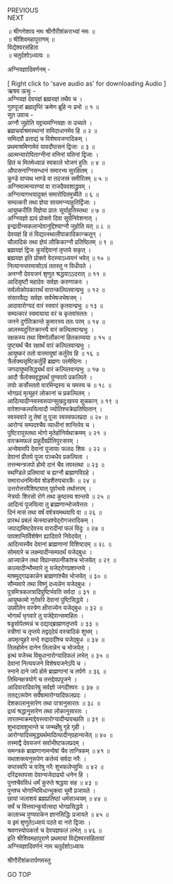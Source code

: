 PREVIOUS  
NEXT  
  
॥ श्रीगणेशाय नमः श्रीगौरीशंकराभ्यां नमः ॥  
॥ श्रीशिवमहापुराणम् ॥  
विद्येश्वरसंहिता  
॥ चतुर्दशोऽध्यायः ॥  
  
अग्नियज्ञादिवर्णनम् -  
  
  
[ Right click to 'save audio as' for downloading Audio ]  
ऋषय ऊचुः -  
अग्नियज्ञं देवयज्ञं ब्रह्मयज्ञं तथैव च ।  
गुरुपूजां ब्रह्मतृप्तिं क्रमेण ब्रूहि नः प्रभो ॥ १ ॥  
सूत उवाच -  
अग्नौ जुहोति यद्द्रव्यमग्नियज्ञः स उच्यते ।  
ब्रह्मचर्याश्रमस्थानां समिदाधानमेव हि ॥ २ ॥  
समिदग्रौ व्रताद्यं च विशेषयजनादिकम् ।  
प्रथमाश्रमिणामेवं यावदौपासनं द्विजाः ॥ ३ ॥  
आत्मन्यारोपिताग्नीनां वनिनां यतिनां द्विजाः ।  
हितं च मितमेध्यान्नं स्वकाले भोजनं हुतिः ॥ ४ ॥  
औपासनाग्निसन्धानं समारभ्य सुरक्षितम् ।  
कुण्डे वाप्यथ भाण्डे वा तदजस्रं समीरितम् ॥ ५ ॥  
अग्निमात्मन्यरण्यां वा राजदैववशाद्ध्रुवम् ।  
अग्नित्यागभयादुक्तं समारोपितमुच्यते ॥ ६ ॥  
सम्पत्करी तथा ज्ञेया सायमग्न्याहुतिर्द्विजाः ।  
आयुष्करीति विज्ञेया प्रातः सूर्याहुतिस्तथा ॥ ७ ॥  
अग्नियज्ञो ह्ययं प्रोक्तो दिवा सूर्यनिवेशनात् ।  
इन्द्रादीन्सकलान्देवानुद्दिश्याग्नौ जुहोति यत् ॥ ८ ॥  
देवयज्ञं हि तं विद्यात्स्थालीपाकादिकान्क्रतून् ।  
चौलादिकं तथा ज्ञेयं लौकिकाग्नौ प्रतिष्ठितम् ॥ ९ ॥  
ब्रह्मयज्ञं द्विजः कुर्याद्देवानां तृप्तये सकृत् ।  
ब्रह्मयज्ञ इति प्रोक्तो वेदस्याऽध्ययनं भवेत् ॥ १० ॥  
नित्यानन्तरमासोऽयं ततस्तु न विधीयते ।  
अनग्नौ देवयजनं शृणुत श्रद्धयाऽऽदरात् ॥ ११ ॥  
आदिसृष्टौ महादेवः सर्वज्ञः करुणाकरः ।  
सर्वलोकोपकारार्थं वारान्कल्पितवान्प्रभुः ॥ १२ ॥  
संसारवैद्यः सर्वज्ञः सर्वभेषजभेषजम् ।  
आदावारोग्यदं वारं स्ववारं कृतवान्प्रभुः ॥ १३ ॥  
सम्पत्कारं स्वमायाया वरं च कृतवांस्ततः ।  
जनने दुर्गतिक्रान्ते कुमारस्य ततः परम् ॥ १४ ॥  
आलस्यदुरितक्रान्त्यै वारं कल्पितवान्प्रभुः ।  
रक्षकस्य तथा विष्णोर्लोकानां हितकाम्यया ॥ १५ ॥  
पुष्ट्यर्थं चैव रक्षार्थं वारं कल्पितवान्प्रभुः ।  
आयुष्करं ततो वारमायुषां कर्तुरेव हि ॥ १६ ॥  
त्रैलोक्यसृष्टिकर्तुर्हि ब्रह्मणः परमेष्ठिनः ।  
जगदायुष्यसिद्ध्यर्थं वारं कल्पितवान्प्रभुः ॥ १७ ॥  
आदौ त्रैलोक्यवृद्ध्यर्थं पुण्यपापे प्रकल्पिते ।  
तयोः कर्त्रोस्ततो वारमिन्द्रस्य च यमस्य च ॥ १८ ॥  
भोगप्रदं मृत्युहरं लोकानां च प्रकल्पितम् ।  
आदित्यादीन्स्वस्वरूपान्सुखदुःखस्य सूचकान् ॥ १९ ॥  
वारेशान्कल्पयित्वादौ ज्योतिश्चक्रेप्रतिष्ठितान् ।  
स्वस्ववारे तु तेषां तु पूजा स्वस्वफलप्रदा ॥ २० ॥  
आरोग्यं सम्पदश्चैव व्याधीनां शान्तिरेव च ।  
पुष्टिरायुस्तथा भोगो मृतेर्हानिर्यथाक्रमम् ॥ २१ ॥  
वारक्रमफलं प्राहुर्देवप्रीतिपुरःसरम् ।  
अन्येषामपि देवानां पूजायाः फलदः शिवः ॥ २२ ॥  
देवानां प्रीतये पूजा पञ्चधैव प्रकल्पिता ।  
तत्तन्मन्त्रजपो होमो दानं चैव तपस्तथा ॥ २३ ॥  
स्थण्डिले प्रतिमायां च ह्यग्नौ ब्राह्मणविग्रहे ।  
समाराधनमित्येवं षोडशैरुपचारकैः ॥ २४ ॥  
उत्तरोत्तरवैशिष्ट्यात् पूर्वाभावे तथोत्तरम् ।  
नेत्रयोः शिरसो रोगे तथा कुष्ठस्य शान्तये ॥ २५ ॥  
आदित्यं पूजयित्वा तु ब्राह्मणान्भोजयेत्ततः ।  
दिनं मासं तथा वर्षं वर्षत्रयमथवापि वा ॥ २६ ॥  
प्रारब्धं प्रबलं चेत्स्यान्नश्येद्‌रोगजरादिकम् ।  
जपाद्यमिष्टदेवस्य वारादीनां फलं विदुः ॥ २७ ॥  
पापशान्तिर्विशेषेण ह्यादिवारे निवेदयेत् ।  
आदित्यस्यैव देवानां ब्राह्मणानां विशिष्टदम् ॥ २८ ॥  
सोमवारे च लक्ष्म्यादीन्सम्पदर्थं यजेद्‌बुधः ।  
आज्यान्नेन तथा विप्रान्सपत्नीकांश्च भोजयेत् ॥ २९ ॥  
काल्यादीन्भौमवारे तु यजेद्‌रोगप्रशान्तये ।  
माषमुद्‌गाढकान्नेन ब्राह्मणांश्चैव भोजयेत् ॥ ३० ॥  
सौम्यवारे तथा विष्णुं दध्यन्नेन यजेद्‌बुधः ।  
पुत्रमित्रकलत्रादिपुष्टिर्भवति सर्वदा ॥ ३१ ॥  
आयुष्कामो गुरोर्वारे देवानां पुष्टिसिद्धये ।  
उपवीतेन वस्त्रेण क्षीराज्येन यजेद्‌बुधः ॥ ३२ ॥  
भोगार्थं भृगवारे तु यजेद्देवान्समाहितः ।  
षड्रसोपेतमन्नं च दद्याद्‌ब्राह्मणतृप्तये ॥ ३३ ॥  
स्त्रीणां च तृप्तये तद्वद्‌देयं वस्त्रादिकं शुभम् ।  
अपमृत्युहरे मन्दे रुद्राददींश्च यजेद्‌बुधः ॥ ३४ ॥  
तिलहोमेन दानेन तिलान्नेन च भोजयेत् ।  
इत्थं यजेच्च विबुधानारोग्यादिफलं लभेत् ॥ ३५ ॥  
देवानां नित्ययजने विशेषयजनेऽपि च ।  
स्नाने दाने जपे होमे ब्राह्मणानां च तर्पणे ॥ ३६ ॥  
तिथिनक्षत्रयोगे च तत्तद्देवप्रपूजने ।  
आदिवारादिवारेषु सर्वज्ञो जगदीश्वरः ॥ ३७ ॥  
ततद्ऽरूपेण सर्वेषामारोग्यादिफलप्रदः ।  
देशकालानुसारेण तथा पात्रानुसारतः ॥ ३८ ॥  
द्रव्यं श्रद्धानुसारेण तथा लोकानुसारतः ।  
तारतम्यक्रमाद्देवस्त्वारोग्यादीन्प्रयच्छति ॥ ३९ ॥  
शुभादावशुभान्ते च जन्मर्क्षेषु गृहे गृही ।  
आरोग्यादिसमृद्ध्यर्थमादित्यादीन्‌ग्रहान्यजेत् ॥ ४० ॥  
तस्माद्वै देवयजनं सर्वाभीष्टफलप्रदम् ।  
समन्त्रकं ब्राह्मणानामन्येषां चैव तान्त्रिकम् ॥ ४१ ॥  
यथाशक्त्यनुरूपेण कर्तव्यं सर्वदा नरैः ।  
सप्तस्वपि च वारेषु नरैः शुभफलेप्सुभिः ॥ ४२ ॥  
दरिद्रस्तपसा देवान्यजेदाढ्यो धनेन हि ।  
पुनश्चैवंविधं धर्मं कुरुते श्रद्धया सह ॥ ४३ ॥  
पुनश्च भोगान्विविधान्भुक्त्वा भूमौ प्रजायते ।  
छायां जलाशयं ब्रह्मप्रतिष्ठां धर्मसञ्चयम् ॥ ४४ ॥  
सर्वं च वित्तवान्कुर्यात्सदा भोगप्रसिद्धये ।  
कालाच्च पुण्यपाकेन ज्ञानसिद्धिः प्रजायते ॥ ४५ ॥  
य इमं शृणुतेऽध्यायं पठते वा नरो द्विजाः ।  
श्रवणस्योपकर्ता च देवयज्ञफलं लभेत् ॥ ४६ ॥  
इति श्रीशिवमहापुराणे प्रथमायां विद्येश्वरसंहितायां  
अग्नियज्ञादिवर्णनं नाम चतुर्दशोऽध्यायः  
  
  
श्रीगौरीशंकरार्पणमस्तु  
  
GO TOP
